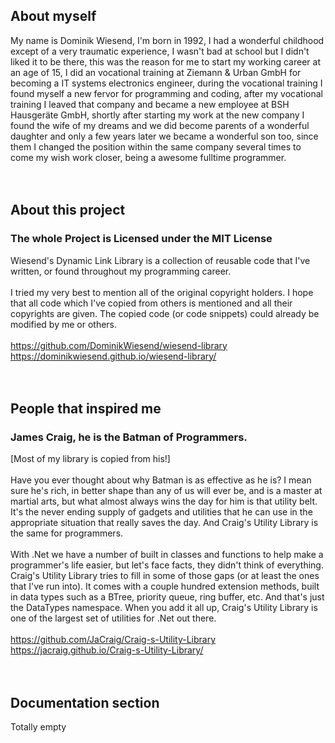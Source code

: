 ## About myself
My name is Dominik Wiesend, I'm born in 1992, I had a wonderful childhood except of a very traumatic experience, I wasn't bad at school but I didn't liked it to be there, this was the reason for me to start my working career at an age of 15, I did an vocational training at Ziemann & Urban GmbH for becoming a IT systems electronics engineer, during the vocational training I found myself a new fervor for programming and coding, after my vocational training I leaved that company and became a new employee at BSH Hausgeräte GmbH, shortly after starting my work at the new company I found the wife of my dreams and we did become parents of a wonderful daughter and only a few years later we became a wonderful son too, since them I changed the position within the same company several times to come my wish work closer, being a awesome fulltime programmer.
<br />
<br />
<br />
## About this project
### The whole Project is Licensed under the MIT License
Wiesend's Dynamic Link Library is a collection of reusable code that I've written, or found throughout my programming career. 
<br />
<br />I tried my very best to mention all of the original copyright holders. I hope that all code which I've copied from others is mentioned and all their copyrights are given. The copied code (or code snippets) could already be modified by me or others.
<br />
<br /><a href="https://github.com/DominikWiesend/wiesend-library">https://github.com/DominikWiesend/wiesend-library</a>
<br /><a href="https://dominikwiesend.github.io/wiesend-library/">https://dominikwiesend.github.io/wiesend-library/</a>
<br />
<br />
<br />
## People that inspired me
### James Craig, he is the Batman of Programmers. 
[Most of my library is copied from his!]
<br />
<br />Have you ever thought about why Batman is as effective as he is? I mean sure he's rich, in better shape than any of us will ever be, and is a master at martial arts, but what almost always wins the day for him is that utility belt. It's the never ending supply of gadgets and utilities that he can use in the appropriate situation that really saves the day. And Craig's Utility Library is the same for programmers.
<br />
<br />With .Net we have a number of built in classes and functions to help make a programmer's life easier, but let's face facts, they didn't think of everything. Craig's Utility Library tries to fill in some of those gaps (or at least the ones that I've run into). It comes with a couple hundred extension methods, built in data types such as a BTree, priority queue, ring buffer, etc. And that's just the DataTypes namespace. When you add it all up, Craig's Utility Library is one of the largest set of utilities for .Net out there.
<br />
<br /><a href="https://github.com/JaCraig/Craig-s-Utility-Library">https://github.com/JaCraig/Craig-s-Utility-Library</a>
<br /><a href="https://jacraig.github.io/Craig-s-Utility-Library/">https://jacraig.github.io/Craig-s-Utility-Library/</a>
<br />
<br />
<br />
## Documentation section
Totally empty